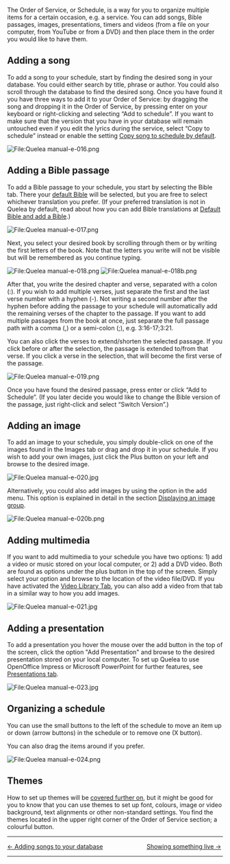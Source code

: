 The Order of Service, or Schedule, is a way for you to organize multiple
items for a certain occasion, e.g. a service. You can add songs, Bible
passages, images, presentations, timers and videos (from a file on your
computer, from YouTube or from a DVD) and then place them in the order
you would like to have them.

## Adding a song

To add a song to your schedule, start by finding the desired song in
your database. You could either search by title, phrase or author. You
could also scroll through the database to find the desired song. Once
you have found it you have three ways to add it to your Order of
Service: by dragging the song and dropping it in the Order of Service,
by pressing enter on your keyboard or right-clicking and selecting “Add
to schedule”. If you want to make sure that the version that you have in
your database will remain untouched even if you edit the lyrics during
the service, select “Copy to schedule” instead or enable the setting
[Copy song to schedule by
default](Copy_song_to_schedule_by_default.md "Copy song to schedule by default").

![<File:Quelea> manual-e-016.png](Quelea_manual-e-016.png
"File:Quelea manual-e-016.png")

## Adding a Bible passage

To add a Bible passage to your schedule, you start by selecting the
Bible tab. There your [default
Bible](Bible_tab.md#default-bible-and-add-a-bible "Bible tab") will be
selected, but you are free to select whichever translation you prefer.
(If your preferred translation is not in Quelea by default, read about
how you can add Bible translations at [Default Bible and add a
Bible](Bible_tab.md#default-bible-and-add-a-bible "Bible tab").)

![<File:Quelea> manual-e-017.png](Quelea_manual-e-017.png
"File:Quelea manual-e-017.png")

Next, you select your desired book by scrolling through them or by
writing the first letters of the book. Note that the letters you write
will not be visible but will be remembered as you continue typing.

![<File:Quelea> manual-e-018.png](Quelea_manual-e-018.png
"File:Quelea manual-e-018.png") ![<File:Quelea>
manual-e-018b.png](Quelea_manual-e-018b.png
"File:Quelea manual-e-018b.png")

After that, you write the desired chapter and verse, separated with a
colon (:). If you wish to add multiple verses, just separate the first
and the last verse number with a hyphen (-). Not writing a second number
after the hyphen before adding the passage to your schedule will
automatically add the remaining verses of the chapter to the passage. If
you want to add multiple passages from the book at once, just separate
the full passage path with a comma (,) or a semi-colon (;), e.g.
3:16-17;3:21.

You can also click the verses to extend/shorten the selected passage. If
you click before or after the selection, the passage is extended to/from
that verse. If you click a verse in the selection, that will become the
first verse of the passage.

![<File:Quelea> manual-e-019.png](Quelea_manual-e-019.png
"File:Quelea manual-e-019.png")

Once you have found the desired passage, press enter or click “Add to
Schedule”. (If you later decide you would like to change the Bible
version of the passage, just right-click and select “Switch Version”.)

## Adding an image

To add an image to your schedule, you simply double-click on one of the
images found in the Images tab or drag and drop it in your schedule. If
you wish to add your own images, just click the Plus button on your left
and browse to the desired image.

![<File:Quelea> manual-e-020.jpg](Quelea_manual-e-020.jpg
"File:Quelea manual-e-020.jpg")

Alternatively, you could also add images by using the option in the add
menu. This option is explained in detail in the section [Displaying an
image group](Displaying_an_image_group.md "Displaying an image group").

![<File:Quelea> manual-e-020b.png](Quelea_manual-e-020b.png
"File:Quelea manual-e-020b.png")

## Adding multimedia

If you want to add multimedia to your schedule you have two options: 1)
add a video or music stored on your local computer, or 2) add a DVD
video. Both are found as options under the plus button in the top of the
screen. Simply select your option and browse to the location of the
video file/DVD. If you have activated the [Video Library
Tab](General_tab#Show_Video_Library_Tab_\(requires_restart\) "General tab"),
you can also add a video from that tab in a similar way to how you add
images.

![<File:Quelea> manual-e-021.jpg](Quelea_manual-e-021.jpg
"File:Quelea manual-e-021.jpg")

## Adding a presentation

To add a presentation you hover the mouse over the add button in the top
of the screen, click the option "Add Presentation" and browse to the
desired presentation stored on your local computer. To set up Quelea to
use OpenOffice Impress or Microsoft PowerPoint for further features, see
[Presentations tab](Presentations_tab.md "Presentations tab").

![<File:Quelea> manual-e-023.jpg](Quelea_manual-e-023.jpg
"File:Quelea manual-e-023.jpg")

## Organizing a schedule

You can use the small buttons to the left of the schedule to move an
item up or down (arrow buttons) in the schedule or to remove one (X
button).

You can also drag the items around if you prefer.

![<File:Quelea> manual-e-024.png](Quelea_manual-e-024.png
"File:Quelea manual-e-024.png")

## Themes

How to set up themes will be [covered further on](Themes.md "Themes"),
but it might be good for you to know that you can use themes to set up
font, colours, image or video background, text alignments or other
non-standard settings. You find the themes located in the upper right
corner of the Order of Service section; a colourful button.

-----



[← Adding songs to your
database](Adding_songs_to_your_database.md "Adding songs to your database")
&nbsp;&nbsp;&nbsp;&nbsp;&nbsp;&nbsp;&nbsp;&nbsp;&nbsp;&nbsp;&nbsp;&nbsp;&nbsp;&nbsp;&nbsp;&nbsp;&nbsp;&nbsp;&nbsp;&nbsp;&nbsp;&nbsp;&nbsp;&nbsp; [Showing something live
→](Showing_something_live.md "Showing something live")

---
